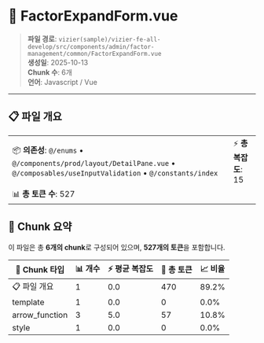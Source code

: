 # 📄 FactorExpandForm.vue

> **파일 경로**: `vizier(sample)/vizier-fe-all-develop/src/components/admin/factor-management/common/FactorExpandForm.vue`  
> **생성일**: 2025-10-13  
> **Chunk 수**: 6개  
> **언어**: Javascript / Vue
---





## 📋 파일 개요

| | |
|--|--|
| 📦 **의존성**: `@/enums` • `@/components/prod/layout/DetailPane.vue` • `@/composables/useInputValidation` • `@/constants/index` | ⚡ **총 복잡도**: 15 |
| 📊 **총 토큰 수**: 527 |  |






## 🧩 Chunk 요약

이 파일은 총 **6개의 chunk**로 구성되어 있으며, **527개의 토큰**을 포함합니다.

| 🧩 Chunk 타입 | 📊 개수 | ⚡ 평균 복잡도 | 📝 총 토큰 | 📈 비율 |
|---------------|--------|-------------|----------|--------|
| 📋 파일 개요 | 1 | 0.0 | 470 | 89.2% |
| template | 1 | 0.0 | 0 | 0.0% |
| arrow_function | 3 | 5.0 | 57 | 10.8% |
| style | 1 | 0.0 | 0 | 0.0% |

